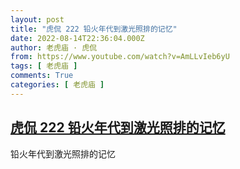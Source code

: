 ```yaml
---
layout: post
title: "虎侃 222 铅火年代到激光照排的记忆"
date: 2022-08-14T22:36:04.000Z
author: 老虎庙 · 虎侃
from: https://www.youtube.com/watch?v=AmLLvIeb6yU
tags: [ 老虎庙 ]
comments: True
categories: [ 老虎庙 ]
---
```

<!--1660516564000-->
[虎侃 222 铅火年代到激光照排的记忆](https://www.youtube.com/watch?v=AmLLvIeb6yU)
------

<div>
铅火年代到激光照排的记忆
</div>
